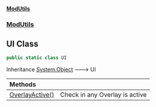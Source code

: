 #### [ModUtils](index.md 'index')
### [ModUtils](ModUtils.md 'ModUtils')

## UI Class

```csharp
public static class UI
```

Inheritance [System.Object](https://docs.microsoft.com/en-us/dotnet/api/System.Object 'System.Object') &#129106; UI

| Methods | |
| :--- | :--- |
| [OverlayActive()](ModUtils.UI.OverlayActive().md 'ModUtils.UI.OverlayActive()') | Check in any Overlay is active |
